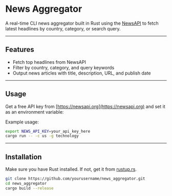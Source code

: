 # News Aggregator

A real-time CLI news aggregator built in Rust using the [NewsAPI](https://newsapi.org/) to fetch latest headlines by country, category, or search query.

---

## Features

- Fetch top headlines from NewsAPI
- Filter by country, category, and query keywords
- Output news articles with title, description, URL, and publish date

---
## Usage

Get a free API key from [https://newsapi.org](https://newsapi.org) and set it as an environment variable:

Example usage:
```bash
export NEWS_API_KEY=your_api_key_here
cargo run -- -c us -g technology
```
---

## Installation

Make sure you have Rust installed. If not, get it from [rustup.rs](https://rustup.rs).

```bash
git clone https://github.com/yourusername/news_aggregator.git
cd news_aggregator
cargo build --release
```